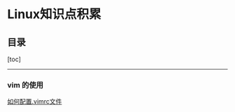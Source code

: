 Linux知识点积累
==============



目录
--------
[toc]

-------------------------------------
### vim 的使用
[如何配置.vimrc文件](https://www.cnblogs.com/vitasyuan/p/9650637.html)
